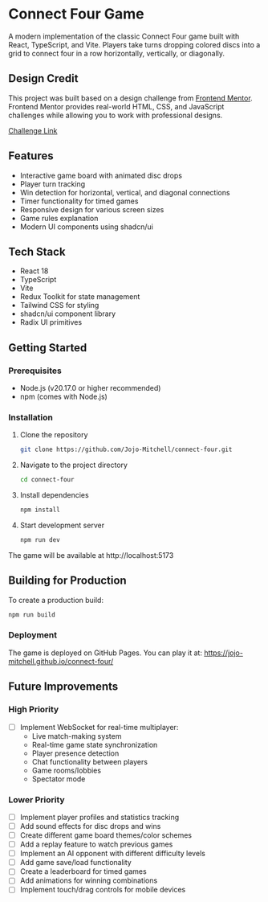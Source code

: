 # Connect Four Game

A modern implementation of the classic Connect Four game built with React, TypeScript, and Vite. Players take turns dropping colored discs into a grid to connect four in a row horizontally, vertically, or diagonally.

## Design Credit

This project was built based on a design challenge from [Frontend Mentor](https://www.frontendmentor.io/). Frontend Mentor provides real-world HTML, CSS, and JavaScript challenges while allowing you to work with professional designs.

[Challenge Link](https://www.frontendmentor.io/challenges/connect-four-game-6G8QVH923s)

## Features
- Interactive game board with animated disc drops
- Player turn tracking
- Win detection for horizontal, vertical, and diagonal connections
- Timer functionality for timed games
- Responsive design for various screen sizes
- Game rules explanation
- Modern UI components using shadcn/ui

## Tech Stack
- React 18
- TypeScript
- Vite
- Redux Toolkit for state management
- Tailwind CSS for styling
- shadcn/ui component library
- Radix UI primitives

## Getting Started

### Prerequisites
- Node.js (v20.17.0 or higher recommended)
- npm (comes with Node.js)

### Installation

1. Clone the repository
   ```bash
   git clone https://github.com/Jojo-Mitchell/connect-four.git
   ```

2. Navigate to the project directory
    ```bash
    cd connect-four 
    ```

3. Install dependencies
    ```bash
    npm install
    ```

4. Start development server
    ```bash
    npm run dev
    ```

The game will be available at http://localhost:5173

## Building for Production

To create a production build:
 ```bash
 npm run build
 ```

### Deployment
The game is deployed on GitHub Pages. You can play it at: https://jojo-mitchell.github.io/connect-four/

## Future Improvements

### High Priority
- [ ] Implement WebSocket for real-time multiplayer:
  - Live match-making system
  - Real-time game state synchronization
  - Player presence detection
  - Chat functionality between players
  - Game rooms/lobbies
  - Spectator mode

### Lower Priority
- [ ] Implement player profiles and statistics tracking
- [ ] Add sound effects for disc drops and wins
- [ ] Create different game board themes/color schemes
- [ ] Add a replay feature to watch previous games
- [ ] Implement an AI opponent with different difficulty levels
- [ ] Add game save/load functionality
- [ ] Create a leaderboard for timed games
- [ ] Add animations for winning combinations
- [ ] Implement touch/drag controls for mobile devices
